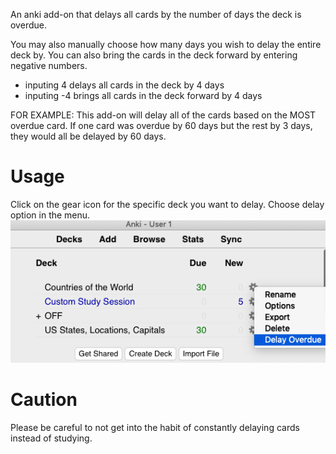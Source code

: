 An anki add-on that delays all cards by the number of days the deck is overdue.

You may also manually choose how many days you wish to delay the entire deck by. You can also bring the cards in the deck forward by entering negative numbers.

- inputing 4 delays all cards in the deck by 4 days
- inputing -4 brings all cards in the deck forward by 4 days

FOR EXAMPLE:
This add-on will delay all of the cards based on the MOST overdue card. If one card was overdue by 60 days but the rest by 3 days, they would all be delayed by 60 days.

# Usage

Click on the gear icon for the specific deck you want to delay. Choose delay option in the menu.
![usage screenshot](https://raw.githubusercontent.com/is343/anki_delay_deck/master/screenshot.png)

# Caution

Please be careful to not get into the habit of constantly delaying cards instead of studying.
